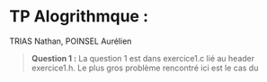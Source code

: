 # TP Alogrithmque :
TRIAS Nathan, POINSEL Aurélien

> **Question 1 :**
> La question 1 est dans exercice1.c lié au header exercice1.h. Le plus gros problème rencontré ici est le cas du 
> 
